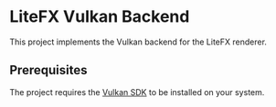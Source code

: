 # LiteFX Vulkan Backend

This project implements the Vulkan backend for the LiteFX renderer. 

## Prerequisites

The project requires the [Vulkan SDK](https://vulkan.lunarg.com/sdk/home) to be installed on your system.